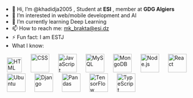 - 👋 Hi, I’m @khadidja2005 , Student at **ESI** , member at **GDG Algiers** 
- 👀 I’m interested in web/mobile development and AI 
- 🌱 I’m currently learning Deep Learning
- 📫 How to reach me: mk_brakta@esi.dz
- ⚡ Fun fact: I am ESTJ
- What I know:

<p align="start">
  <img alt="HTML" src="https://upload.wikimedia.org/wikipedia/commons/6/61/HTML5_logo_and_wordmark.svg" width="40" style="margin: 0 10px;">
  <img alt="CSS" src="https://upload.wikimedia.org/wikipedia/commons/d/d5/CSS3_logo_and_wordmark.svg" width="50" style="margin: 0 10px;">
  <img alt="JavaScript" src="https://upload.wikimedia.org/wikipedia/commons/6/6a/JavaScript-logo.png" width="50" style="margin: 0 10px;">
  <img alt="MySQL" src="https://www.mysql.com/common/logos/logo-mysql-170x115.png" width="50" style="margin: 0 10px;">
  <img alt="MongoDB" src="https://webassets.mongodb.com/_com_assets/cms/mongodb-logo-rgb-j6w271g1xn.jpg" width="50" style="margin: 0 10px;">
  <img alt="Node.js" src="https://nodejs.org/static/images/logo.svg" width="50" style="margin: 0 10px;">
  <img alt="React" src="https://upload.wikimedia.org/wikipedia/commons/a/a7/React-icon.svg" width="50" style="margin: 0 10px;">
  <img alt="Ubuntu" src="https://assets.ubuntu.com/v1/29985a98-ubuntu-logo32.png" width="50" style="margin: 0 10px;">
  <img alt="Django" src="https://static.djangoproject.com/img/logos/django-logo-negative.svg" width="50" style="margin: 0 10px;">
  <img alt="Pandas" src="https://pandas.pydata.org/static/img/pandas_mark.svg" width="50" style="margin: 0 10px;">
  <img alt="TensorFlow" src="https://upload.wikimedia.org/wikipedia/commons/2/2d/Tensorflow_logo.svg" width="50" style="margin: 0 10px;">
  <img alt="TypeScript" src="https://upload.wikimedia.org/wikipedia/commons/4/4c/Typescript_logo_2020.svg" width="50" style="margin: 0 10px;">
</p>

<!---
khadidja2005/khadidja2005 is a ✨ special ✨ repository because its `README.md` (this file) appears on your GitHub profile.
You can click the Preview link to take a look at your changes.
--->
